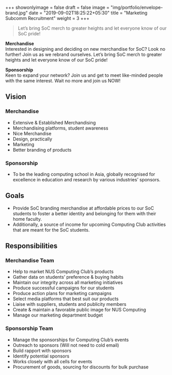 +++
showonlyimage = false
draft = false
image = "img/portfolio/envelope-brand.jpg"
date = "2019-09-02T18:25:22+05:30"
title = "Marketing Subcomm Recruitment"
weight = 3
+++
>Let’s bring SoC merch to greater heights and let everyone know of our SoC pride!

<!--more-->

**Merchandise** </br>
Interested in designing and deciding on new merchandise for SoC? Look no further! Join us as we rebrand ourselves. Let’s bring SoC merch to greater heights and let everyone know of our SoC pride!

**Sponsorship** </br>
Keen to expand your network? Join us and get to meet like-minded people with the same interest. Wait no more and join us NOW!


## Vision

### Merchandise

* Extensive & Established Merchandising
 * Merchandising platforms, student awareness
* Nice Merchandise
 * Design, practically
* Marketing
 * Better branding of products

### Sponsorship
* To be the leading computing school in Asia, globally recognised for excellence in education and research by various industries’ sponsors.


## Goals
* Provide SoC branding merchandise at affordable prices to our SoC students to foster a better identity and belonging for them with their home faculty.
* Additionally, a source of income for upcoming Computing Club activities that are meant for the SoC students.



## Responsibilities

### Merchandise Team
* Help to market NUS Computing Club’s products
* Gather data on students’ preference & buying habits
* Maintain our integrity across all marketing initiatives
* Produce successful campaigns for our students
* Produce action plans for marketing campaigns
* Select media platforms that best suit our products
* Liaise with suppliers, students and publicity members
* Create & maintain a favorable public image for NUS Computing
* Manage our marketing department budget

### Sponsorship Team
* Manage the sponsorships for Computing Club’s events
* Outreach to sponsors (Will not need to cold email)
* Build rapport with sponsors
* Identify potential sponsors
* Works closely with all cells for events
* Procurement of goods, sourcing for discounts for bulk purchase
